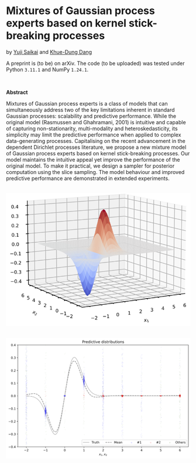 # Mixtures of Gaussian process experts based on kernel stick-breaking processes

by [Yuji Saikai](https://yujisaikai.com) and [Khue-Dung Dang](https://scholar.google.com.au/citations?user=lg56IkAAAAAJ&hl=en)

A preprint is (to be) on arXiv. The code (to be uploaded) was tested under Python `3.11.1` and NumPy `1.24.1`.

&nbsp;

**Abstract**

Mixtures of Gaussian process experts is a class of models that can simultaneously address two of the key limitations inherent in standard Gaussian processes: scalability and predictive performance. While the original model (Rasmussen and Ghahramani, 2001) is intuitive and capable of capturing non-stationarity, multi-modality and heteroskedasticity, its simplicity may limit the predictive performance when applied to complex data-generating processes. Capitalising on the recent advancement in the dependent Dirichlet processes literature, we propose a new mixture model of Gaussian process experts based on kernel stick-breaking processes. Our model maintains the intuitive appeal yet improve the performance of the original model. To make it practical, we design a sampler for posterior computation using the slice sampling. The model behaviour and improved predictive performance are demonstrated in extended experiments.

&nbsp;
![](GL2008_surface.png)

&nbsp;
![](GL2008_predictive_distributions.png)
